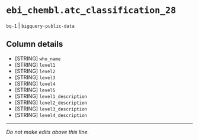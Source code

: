 # `ebi_chembl.atc_classification_28`
`bq-1` | `bigquery-public-data`

## Column details
* [STRING]    `who_name`
* [STRING]    `level1`
* [STRING]    `level2`
* [STRING]    `level3`
* [STRING]    `level4`
* [STRING]    `level5`
* [STRING]    `level1_description`
* [STRING]    `level2_description`
* [STRING]    `level3_description`
* [STRING]    `level4_description`

-------------------------------------------------------------------------------
*Do not make edits above this line.*

